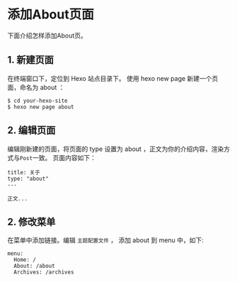 # 添加About页面
下面介绍怎样添加About页。
## 1. 新建页面
在终端窗口下，定位到 Hexo 站点目录下。
使用 hexo new page 新建一个页面，命名为 about ：
```
$ cd your-hexo-site
$ hexo new page about
```

## 2. 编辑页面
编辑刚新建的页面，将页面的 type 设置为 about ，正文为你的介绍内容，渲染方式与`Post`一致。
页面内容如下：
```
title: 关于
type: "about"
---

正文...
```

## 2. 修改菜单
在菜单中添加链接。编辑 `主题配置文件` ， 
添加 about 到 menu 中，如下: 
```
menu:
  Home: /
  About: /about
  Archives: /archives

```